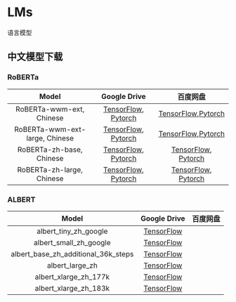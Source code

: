 # LMs
语言模型


## 中文模型下载
### RoBERTa

|          Model          |  Google Drive | 百度网盘|
|:-----------------------:|:------------:|:-----------:|
|  RoBERTa-wwm-ext, Chinese  | [TensorFlow](https://drive.google.com/open?id=1jMAKIJmPn7kADgD3yQZhpsqM-IRM1qZt), [Pytorch](https://drive.google.com/open?id=1eHM3l4fMo6DsQYGmey7UZGiTmQquHw25)| [TensorFlow](),[Pytorch]()|
|  RoBERTa-wwm-ext-large, Chinese   | [TensorFlow](https://drive.google.com/open?id=1dtad0FFzG11CBsawu8hvwwzU2R0FDI94), [Pytorch](https://drive.google.com/open?id=1-2vEZfIFCdM1-vJ3GD6DlSyKT4eVXMKq)| [TensorFlow](),[Pytorch]()|
|  RoBERTa-zh-base, Chinese   | [TensorFlow](https://drive.google.com/open?id=1ykENKV7dIFAqRRQbZIh0mSb7Vjc2MeFA), [Pytorch](https://drive.google.com/open?id=1H6f4tYlGXgug1DdhYzQVBuwIGAkAflwB) | [TensorFlow](https://pan.baidu.com/s/1hAs7-VSn5HZWxBHQMHKkrg), [Pytorch](https://pan.baidu.com/s/1AGC76N7pZOzWuo8ua1AZfw) |
|  RoBERTa-zh-large, Chinese   | [TensorFlow](https://drive.google.com/open?id=1W3WgPJWGVKlU9wpUYsdZuurAIFKvrl_Y), [Pytorch](https://drive.google.com/open?id=1yK_P8VhWZtdgzaG0gJ3zUGOKWODitKXZ) | [TensorFlow](https://pan.baidu.com/s/1Rk_QWqd7-wBTwycr91bmug), [Pytorch](https://pan.baidu.com/s/1MRDuVqUROMdSKr6HD9x1mw) |


### ALBERT
|          Model          |  Google Drive | 百度网盘|
|:-----------------------:|:------------:|:-----------:|
| albert_tiny_zh_google | [TensorFlow](https://drive.google.com/file/d/1uuZbmjxG47_mONbade07LJQMBlsiaa2A/view?usp=drive_link) | |
| albert_small_zh_google | [TensorFlow]() | |
| albert_base_zh_additional_36k_steps | [TensorFlow](https://drive.google.com/file/d/18GXx0nQVBhi3qX_ii4tOgH2hPcJbdxa_/view?usp=drive_link) | |
| albert_large_zh | [TensorFlow](https://drive.google.com/file/d/1rwJX_Z6hvhkP_0jEzTGsoa5NQrieuxRj/view?usp=drive_link) | |
| albert_xlarge_zh_177k | [TensorFlow](https://drive.google.com/file/d/1lB_iHNpaNALJUz9-DcuwuuCDc4Po2rBQ/view?usp=drive_link) | |
| albert_xlarge_zh_183k | [TensorFlow](https://drive.google.com/file/d/1nO6GwDDaQiji0TMeveQArLAjfWZsUMgs/view?usp=drive_link) | |

